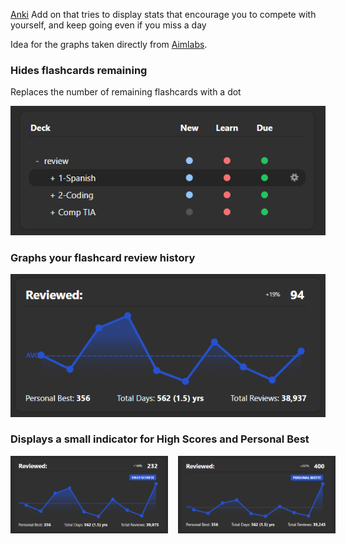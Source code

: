 [Anki](https://apps.ankiweb.net) Add on that tries to display stats that encourage you to compete with yourself, and keep going even if you miss a day

Idea for the graphs taken directly from [Aimlabs](https://aimlabs.com).

### Hides flashcards remaining

Replaces the number of remaining flashcards with a dot

![deck browser](readme/hidenumbers.png)

### Graphs your flashcard review history

![](readme/good.png)

### Displays a small indicator for High Scores and Personal Best

<div style="display: flex; justify-content: space-between; gap: 1rem">
    <img src="./readme/highscore.png" width="50%" />
    <img src="./readme/personalBest.png" width="50%"  />
</div>

